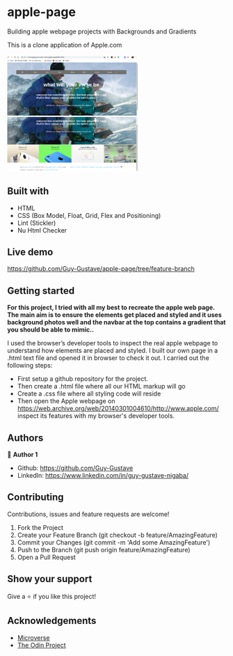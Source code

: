 # apple-page
Building apple webpage projects with Backgrounds and Gradients

This is a clone application of Apple.com
<br>
<br>
<img src="assets/page1.png" width="300"> 
<img src="assets/page2.png" width="300"> 
<br>



## Built with
  * HTML 
  * CSS (Box Model, Float, Grid, Flex and Positioning)
  * Lint (Stickler)
  * Nu Html Checker
 

## Live demo
https://github.com/Guy-Gustave/apple-page/tree/feature-branch

## Getting started
**For this project, I tried with all my best to recreate the apple web page. The main aim is to ensure the elements get placed and styled and  it uses background photos well and the navbar at the top contains a gradient that you should be able to mimic..**

I used the browser’s developer tools to inspect the real apple  webpage to understand how elements are placed and styled.
I built our own page in a .html text file and opened it in  browser to check it out. I carried out the following steps:
  - First setup a github repository for the project.
  - Then create a .html file where all our HTML markup will go
  - Create a .css file where all styling code will reside
  - Then open the Apple webpage on https://web.archive.org/web/20140301004610/http://www.apple.com/ inspect its features with my browser's developer tools.

## Authors
 :bust_in_silhouette: **Author 1**
 * Github: https://github.com/Guy-Gustave
 * LinkedIn: https://www.linkedin.com/in/guy-gustave-nigaba/
 

## Contributing
Contributions, issues and feature requests are welcome!

   1. Fork the Project
   2. Create your Feature Branch (git checkout -b feature/AmazingFeature)
   3. Commit your Changes (git commit -m 'Add some AmazingFeature')
   4. Push to the Branch (git push origin feature/AmazingFeature)
   5. Open a Pull Request

## Show your support
Give a :star: if you like this project!

## Acknowledgements
  * [Microverse](https://www.microverse.org/)
  * [The Odin Project](https://www.theodinproject.com/courses/html5-and-css3/lessons/best-practices)
